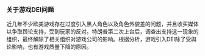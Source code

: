 ### 关于游戏DEI问题

近几年不少欧美游戏存在过度引入黑人角色以及角色外貌差的问题，并且收买媒体以争取舆论支持，受到玩家的反对。特朗普第二次上台后，调查出支持这一现象的组织，最终解除了相关组织对游戏公司的影响。根据分析，游戏引入DEI除了受舆论影响，也有游戏质量下降的原因。